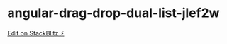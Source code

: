 # angular-drag-drop-dual-list-jlef2w

[Edit on StackBlitz ⚡️](https://stackblitz.com/edit/angular-drag-drop-dual-list-jlef2w)